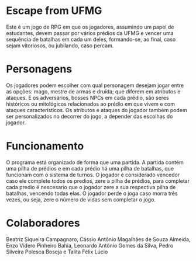 # Escape from UFMG 
Este é um jogo de RPG em que os jogadores, assumindo um papel de estudantes, devem passar por vários prédios da
UFMG e vencer uma sequência de batalhas em cada um deles, formando-se, ao final, caso sejam vitoriosos, ou jubilando, caso percam.

# Personagens
Os jogadores podem escolher com qual personagem desejam jogar entre as opções: mago, mestre de armas e druída; 
que diferem em atributos e ataques. E os adversários, bosses NPCs em cada prédio, são seres históricos ou mitológicos relacionados ao prédio em que vivem e com ataques característicos. Os atributos e ataques do jogador também podem ser personalizados no decorrer do jogo, a depender das escolhas do jogador.

# Funcionamento
O programa está organizado de forma que uma partida. A partida contém uma pilha de prédios e em cada prédio há uma pilha de batalhas, que funcionam com o sistema de turnos. 
O jogador é considerado vencedor caso ele complete todos os predios, zere a pilha de prédios, para completar cada predio é nescesario que o jogador zere a sua respectiva pilha de batalhas, vencendo todas elas.
O jogador perde o joga caso morra três vezes, ou seja, zere o número de vidas sem completar o jogo.

# Colaboradores
Beatriz Siqueira Campagnaro,
Cássio Antônio Magalhães de Souza Almeida,
Enzo Vídero Pinheiro Bahia,
Leonardo Antônio Gomes da Silva,
Pedro Silveira Polesca Boseja e
Talita Félix Lúcio
